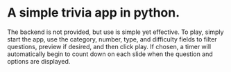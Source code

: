 # A simple trivia app in python.

The backend is not provided, but use is simple yet effective. To play, simply start the app, use the category, number, type, and difficulty fields to filter questions, preview if desired, and then click play. If chosen, a timer will automatically begin to count down on each slide when the question and options are displayed. 